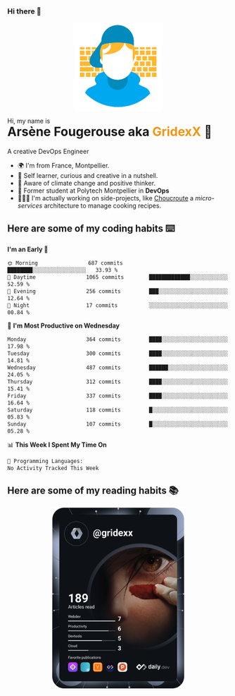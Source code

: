 ### Hi there 👋

<!--
**GridexX/gridexx** is a ✨ _special_ ✨ repository because its `README.md` (this file) appears on your GitHub profile.

Here are some ideas to get you started:

- 🔭 I’m currently working on ...
- 🌱 I’m currently learning ...
- 👯 I’m looking to collaborate on ...
- 🤔 I’m looking for help with ...
- 💬 Ask me about ...
- 📫 How to reach me: ...
- 😄 Pronouns: ...
- ⚡ Fun fact: ...
-->


<!-- Header -->
<div align="center">
  <img align="center" src="./images/user_profile.png" width="200">
</div>
<p>Hi, my name is</p> 
<h1 style="margin-top:-15px">Arsène Fougerouse aka <span style="color:#ef961a">GridexX</span> 👋</h1>

A creative DevOps Engineer

- 🌍 I'm from France, Montpellier.
- 🎨 Self learner, curious and creative in a nutshell. 
- 🌱 Aware of climate change and positive thinker.
- 📕 Former student at Polytech Montpellier in **DevOps**
- 👨🏻‍💻 I'm actually working on side-projects, like [Choucroute](https://github.com/choucroute-orga) a *micro-services* architecture to manage cooking recipes.


## Here are some of my coding habits ⌨️

<!-- Add a section about tech and Ops stack
  Like this one : https://github.com/Xanthus58#-tech-stack
-->
<!--START_SECTION:waka-->
**I'm an Early 🐤** 

```text
🌞 Morning                687 commits         ████████░░░░░░░░░░░░░░░░░   33.93 % 
🌆 Daytime                1065 commits        █████████████░░░░░░░░░░░░   52.59 % 
🌃 Evening                256 commits         ███░░░░░░░░░░░░░░░░░░░░░░   12.64 % 
🌙 Night                  17 commits          ░░░░░░░░░░░░░░░░░░░░░░░░░   00.84 % 
```
📅 **I'm Most Productive on Wednesday** 

```text
Monday                   364 commits         ████░░░░░░░░░░░░░░░░░░░░░   17.98 % 
Tuesday                  300 commits         ████░░░░░░░░░░░░░░░░░░░░░   14.81 % 
Wednesday                487 commits         ██████░░░░░░░░░░░░░░░░░░░   24.05 % 
Thursday                 312 commits         ████░░░░░░░░░░░░░░░░░░░░░   15.41 % 
Friday                   337 commits         ████░░░░░░░░░░░░░░░░░░░░░   16.64 % 
Saturday                 118 commits         █░░░░░░░░░░░░░░░░░░░░░░░░   05.83 % 
Sunday                   107 commits         █░░░░░░░░░░░░░░░░░░░░░░░░   05.28 % 
```


📊 **This Week I Spent My Time On** 

```text
💬 Programming Languages: 
No Activity Tracked This Week
```


<!--END_SECTION:waka-->

## Here are some of my reading habits 📚
<div  align="center">
  <img src="./images/devcard.svg" width="300">
</div>

